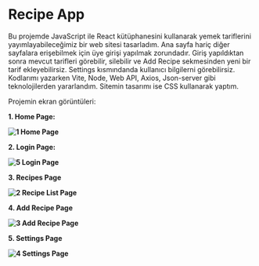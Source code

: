 # Recipe App

Bu projemde JavaScript ile React kütüphanesini kullanarak yemek tariflerini yayımlayabileceğimiz bir web sitesi tasarladım. Ana sayfa hariç diğer sayfalara erişebilmek için üye girişi yapılmak zorundadır. Giriş yapıldıktan sonra mevcut tarifleri görebilir, silebilir ve Add Recipe sekmesinden yeni bir tarif ekleyebilirsiz. Settings kısmındanda kullanıcı bilgilerni görebilirsiz. Kodlarımı yazarken Vite, Node, Web API, Axios, Json-server gibi teknolojilerden yararlandım. Sitemin tasarımı ise CSS kullanarak yaptım.

Projemin ekran görüntüleri:

<b> 1. Home Page:
   
![1  Home Page](https://github.com/UmutOncel/RecipeApp/assets/130634803/86dc009c-81d9-443e-8342-5c2e2c58d2b1)

<b> 2. Login Page:

![5  Login Page](https://github.com/UmutOncel/RecipeApp/assets/130634803/ad22f396-22f3-45b8-96b7-87cc256dba98)

<b> 3. Recipes Page

![2  Recipe List Page](https://github.com/UmutOncel/RecipeApp/assets/130634803/ea6dbe57-7f95-4632-9aa1-be1039442595)

<b> 4. Add Recipe Page

![3  Add Recipe Page](https://github.com/UmutOncel/RecipeApp/assets/130634803/83eb3580-49d1-4a1d-b074-01a177cbef5e)

<b> 5. Settings Page

![4  Settings Page](https://github.com/UmutOncel/RecipeApp/assets/130634803/15aa64ee-1554-4eed-9b51-42ee811484d0) 
